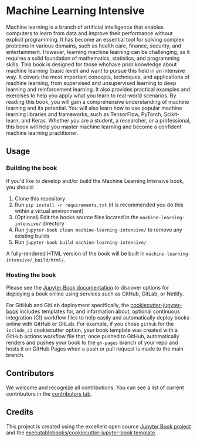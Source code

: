 # Machine Learning Intensive

Machine learning is a branch of artificial intelligence that enables computers to learn from data and improve their performance without explicit programming. It has become an essential tool for solving complex problems in various domains, such as health care, finance, security, and entertainment. However, learning machine learning can be challenging, as it requires a solid foundation of mathematics, statistics, and programming skills. This book is designed for those whohave prior knowledge about machine learning (basic level) and want to pursue this field in an intensive way. It covers the most important concepts, techniques, and applications of machine learning, from supervised and unsupervised learning to deep learning and reinforcement learning. It also provides practical examples and exercises to help you apply what you learn to real-world scenarios. By reading this book, you will gain a comprehensive understanding of machine learning and its potential. You will also learn how to use popular machine learning libraries and frameworks, such as TensorFlow, PyTorch, Scikit-learn, and Keras. Whether you are a student, a researcher, or a professional, this book will help you master machine learning and become a confident machine learning practitioner.

## Usage

### Building the book

If you'd like to develop and/or build the Machine Learning Intensive book, you should:

1. Clone this repository
2. Run `pip install -r requirements.txt` (it is recommended you do this within a virtual environment)
3. (Optional) Edit the books source files located in the `machine-learning-intensive/` directory
4. Run `jupyter-book clean machine-learning-intensive/` to remove any existing builds
5. Run `jupyter-book build machine-learning-intensive/`

A fully-rendered HTML version of the book will be built in `machine-learning-intensive/_build/html/`.

### Hosting the book

Please see the [Jupyter Book documentation](https://jupyterbook.org/publish/web.html) to discover options for deploying a book online using services such as GitHub, GitLab, or Netlify.

For GitHub and GitLab deployment specifically, the [cookiecutter-jupyter-book](https://github.com/executablebooks/cookiecutter-jupyter-book) includes templates for, and information about, optional continuous integration (CI) workflow files to help easily and automatically deploy books online with GitHub or GitLab. For example, if you chose `github` for the `include_ci` cookiecutter option, your book template was created with a GitHub actions workflow file that, once pushed to GitHub, automatically renders and pushes your book to the `gh-pages` branch of your repo and hosts it on GitHub Pages when a push or pull request is made to the main branch.

## Contributors

We welcome and recognize all contributions. You can see a list of current contributors in the [contributors tab](https://github.com/kyle-paul/machine-learning-intensive/graphs/contributors).

## Credits

This project is created using the excellent open source [Jupyter Book project](https://jupyterbook.org/) and the [executablebooks/cookiecutter-jupyter-book template](https://github.com/executablebooks/cookiecutter-jupyter-book).
